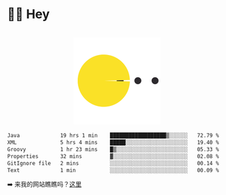 
# 👋🏻 Hey
<div align="center">
	<br>
	<img src="https://raw.githubusercontent.com/Aniket965/Aniket965/master/pacman.svg?sanitize=true" width="200" height="200">
	<br>
</div>

<!--START_SECTION:waka-->

```text
Java             19 hrs 1 min    ██████████████████▒░░░░░░   72.79 %
XML              5 hrs 4 mins    █████░░░░░░░░░░░░░░░░░░░░   19.40 %
Groovy           1 hr 23 mins    █▒░░░░░░░░░░░░░░░░░░░░░░░   05.33 %
Properties       32 mins         ▓░░░░░░░░░░░░░░░░░░░░░░░░   02.08 %
GitIgnore file   2 mins          ░░░░░░░░░░░░░░░░░░░░░░░░░   00.14 %
Text             1 min           ░░░░░░░░░░░░░░░░░░░░░░░░░   00.09 %
```

<!--END_SECTION:waka-->

 ➡️  来我的网站瞧瞧吗？[这里](https://www.shaolongfei.com)
